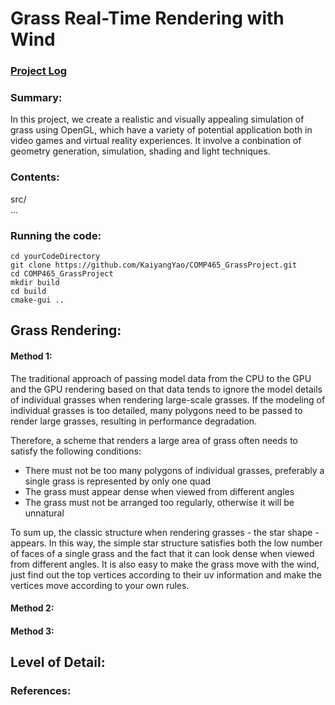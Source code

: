
#  **Grass Real-Time Rendering with Wind**

### **[Project Log](https://docs.google.com/document/d/1lhBNQFNMpAo0fFtIDtezeUoxU2dB6yr0HxkB_vA13ak/edit)**

### **Summary**:
In this project, we create a realistic and visually appealing simulation of grass using OpenGL, which have a variety of potential application both in video games and virtual reality experiences. It involve a conbination of geometry generation, simulation, shading and light techniques.

### **Contents**:
src/  
...

### **Running the code**:

```
cd yourCodeDirectory
git clone https://github.com/KaiyangYao/COMP465_GrassProject.git
cd COMP465_GrassProject
mkdir build
cd build
cmake-gui ..
```
## **Grass Rendering**:

#### **Method 1**:

The traditional approach of passing model data from the CPU to the GPU and the GPU rendering based on that data tends to ignore the model details of individual grasses when rendering large-scale grasses. If the modeling of individual grasses is too detailed, many polygons need to be passed to render large grasses, resulting in performance degradation.

Therefore, a scheme that renders a large area of grass often needs to satisfy the following conditions:

- There must not be too many polygons of individual grasses, preferably a single grass is represented by only one quad
- The grass must appear dense when viewed from different angles
- The grass must not be arranged too regularly, otherwise it will be unnatural


To sum up, the classic structure when rendering grasses - the star shape - appears. In this way, the simple star structure satisfies both the low number of faces of a single grass and the fact that it can look dense when viewed from different angles. It is also easy to make the grass move with the wind, just find out the top vertices according to their uv information and make the vertices move according to your own rules.

#### **Method 2**:

#### **Method 3**:



## **Level of Detail**:



### **References**:
